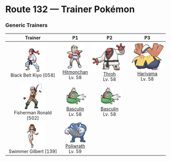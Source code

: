 # Route 132 — Trainer Pokémon

### Generic Trainers

| Trainer | P1 | P2 | P3 |
|:-------:|:--:|:--:|:--:|
| ![Black Belt Kiyo](../../assets/trainers/black_belt.png "Black Belt Kiyo")<br>Black Belt Kiyo [058] | <div class="sprite-cell">![Hitmonchan](../../assets/sprites/hitmonchan/front.gif "Hitmonchan: Hitmonchan is said to possess the spirit of a boxer who had been working toward a world championship. This Pokémon has an indomitable spirit and will never give up in the face of adversity.")<br>[Hitmonchan](../../pokemon/hitmonchan.md)<br>Lv. 58</div> | <div class="sprite-cell">![Throh](../../assets/sprites/throh/front.gif "Throh: When it encounters a foe bigger than itself, it wants to throw it. It changes belts as it gets stronger.")<br>[Throh](../../pokemon/throh.md)<br>Lv. 58</div> | <div class="sprite-cell">![Hariyama](../../assets/sprites/hariyama/front.gif "Hariyama: Hariyama’s thick body may appear fat, but it is actually a hunk of solid muscle. If this Pokémon bears down and tightens all its muscles, its body becomes as hard as a rock.")<br>[Hariyama](../../pokemon/hariyama.md)<br>Lv. 58</div> |
| ![Fisherman Ronald](../../assets/trainers/fisherman.png "Fisherman Ronald")<br>Fisherman Ronald [502] | <div class="sprite-cell">![Basculin](../../assets/sprites/basculin-red-striped/front.gif "Basculin: Red and blue Basculin usually do not get along, but sometimes members of one school mingle with the other’s school.")<br>[Basculin](../../pokemon/basculin-red-striped.md)<br>Lv. 58</div> | <div class="sprite-cell">![Basculin](../../assets/sprites/basculin-red-striped/front.gif "Basculin: Red and blue Basculin usually do not get along, but sometimes members of one school mingle with the other’s school.")<br>[Basculin](../../pokemon/basculin-red-striped.md)<br>Lv. 58</div> |
| ![Swimmer Gilbert](../../assets/trainers/swimmer.png "Swimmer Gilbert")<br>Swimmer Gilbert [139] | <div class="sprite-cell">![Poliwrath](../../assets/sprites/poliwrath/front.gif "Poliwrath: Poliwrath’s highly developed, brawny muscles never grow fatigued, however much it exercises. It is so tirelessly strong, this Pokémon can swim back and forth across the ocean without effort.")<br>[Poliwrath](../../pokemon/poliwrath.md)<br>Lv. 59</div> |

